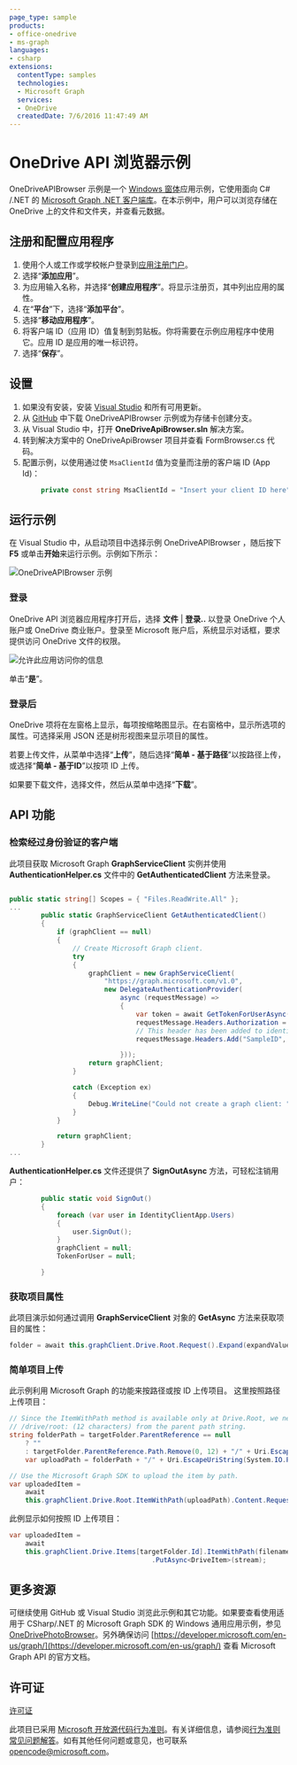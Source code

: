 ```yaml
---
page_type: sample
products:
- office-onedrive
- ms-graph
languages:
- csharp
extensions:
  contentType: samples
  technologies:
  - Microsoft Graph
  services:
  - OneDrive
  createdDate: 7/6/2016 11:47:49 AM
---
```

# OneDrive API 浏览器示例

OneDriveAPIBrowser 示例是一个 [Windows 窗体](https://msdn.microsoft.com/en-us/library/dd30h2yb(v=vs.110).aspx)应用示例，它使用面向 C# /.NET 的 [Microsoft Graph .NET 客户端库](https://github.com/microsoftgraph/msgraph-sdk-dotnet)。在本示例中，用户可以浏览存储在 OneDrive 上的文件和文件夹，并查看元数据。

## 注册和配置应用程序

1. 使用个人或工作或学校帐户登录到[应用注册门户](https://apps.dev.microsoft.com/)。  
2. 选择“**添加应用**”。  
3. 为应用输入名称，并选择“**创建应用程序**”。将显示注册页，其中列出应用的属性。  
4. 在“**平台**”下，选择“**添加平台**”。  
5. 选择“**移动应用程序**”。  
6. 将客户端 ID（应用 ID）值复制到剪贴板。你将需要在示例应用程序中使用它。应用 ID 是应用的唯一标识符。   
7. 选择“**保存**”。  

## 设置

1. 如果没有安装，安装 [Visual Studio](https://www.visualstudio.com/downloads/download-visual-studio-vs) 和所有可用更新。 
2. 从 [GitHub](https://github.com/OneDrive/onedrive-sample-apibrowser-dotnet) 中下载 OneDriveAPIBrowser 示例或为存储卡创建分支。
3. 从 Visual Studio 中，打开 **OneDriveApiBrowser.sln** 解决方案。
4. 转到解决方案中的 OneDriveApiBrowser 项目并查看 FormBrowser.cs 代码。
5. 配置示例，以使用通过使 `MsaClientId` 值为变量而注册的客户端 ID (App Id)：
```csharp
        private const string MsaClientId = "Insert your client ID here";
```

## 运行示例

在 Visual Studio 中，从启动项目中选择示例 OneDriveAPIBrowser ，随后按下 **F5** 或单击**开始**来运行示例。示例如下所示： 

![OneDriveAPIBrowser 示例](OneDriveApiBrowser/images/OneDriveAPIBrowser.PNG)

### 登录
OneDrive API 浏览器应用程序打开后，选择 **文件** | **登录..** 以登录 OneDrive 个人账户或 OneDrive 商业账户。登录至 Microsoft 账户后，系统显示对话框，要求提供访问 OneDrive 文件的权限。

![允许此应用访问你的信息](OneDriveApiBrowser/images/Permissions.PNG)

单击“**是**”。

### 登录后

OneDrive 项将在左窗格上显示，每项按缩略图显示。在右窗格中，显示所选项的属性。可选择采用 JSON 还是树形视图来显示项目的属性。

若要上传文件，从菜单中选择“**上传**”，随后选择“**简单 - 基于路径**”以按路径上传，或选择“**简单 - 基于ID**”以按项 ID 上传。

如果要下载文件，选择文件，然后从菜单中选择“**下载**”。

## API 功能

### 检索经过身份验证的客户端

此项目获取 Microsoft Graph **GraphServiceClient** 实例并使用 **AuthenticationHelper.cs** 文件中的 **GetAuthenticatedClient** 方法来登录。
```csharp

public static string[] Scopes = { "Files.ReadWrite.All" };
...
        public static GraphServiceClient GetAuthenticatedClient()
        {
            if (graphClient == null)
            {
                // Create Microsoft Graph client.
                try
                {
                    graphClient = new GraphServiceClient(
                        "https://graph.microsoft.com/v1.0",
                        new DelegateAuthenticationProvider(
                            async (requestMessage) =>
                            {
                                var token = await GetTokenForUserAsync();
                                requestMessage.Headers.Authorization = new AuthenticationHeaderValue("bearer", token);
                                // This header has been added to identify our sample in the Microsoft Graph service.  If extracting this code for your project please remove.
                                requestMessage.Headers.Add("SampleID", "uwp-csharp-apibrowser-sample");

                            }));
                    return graphClient;
                }

                catch (Exception ex)
                {
                    Debug.WriteLine("Could not create a graph client: " + ex.Message);
                }
            }

            return graphClient;
        } 
...
```

**AuthenticationHelper.cs** 文件还提供了 **SignOutAsync** 方法，可轻松注销用户：

```csharp
        public static void SignOut()
        {
            foreach (var user in IdentityClientApp.Users)
            {
                user.SignOut();
            }
            graphClient = null;
            TokenForUser = null;

        }
```

### 获取项目属性

此项目演示如何通过调用 **GraphServiceClient** 对象的 **GetAsync** 方法来获取项目的属性：

```csharp
folder = await this.graphClient.Drive.Root.Request().Expand(expandValue).GetAsync();
```

### 简单项目上传

此示例利用 Microsoft Graph 的功能来按路径或按 ID 上传项目。
这里按照路径上传项目：

```csharp
// Since the ItemWithPath method is available only at Drive.Root, we need to strip
// /drive/root: (12 characters) from the parent path string.
string folderPath = targetFolder.ParentReference == null
	? ""
	: targetFolder.ParentReference.Path.Remove(0, 12) + "/" + Uri.EscapeUriString(targetFolder.Name);
	var uploadPath = folderPath + "/" + Uri.EscapeUriString(System.IO.Path.GetFileName(filename)); 

// Use the Microsoft Graph SDK to upload the item by path.
var uploadedItem =
	await
	this.graphClient.Drive.Root.ItemWithPath(uploadPath).Content.Request().PutAsync<DriveItem>(stream); 

```

此例显示如何按照 ID 上传项目：
```csharp
var uploadedItem =
	await
	this.graphClient.Drive.Items[targetFolder.Id].ItemWithPath(filename).Content.Request()
                                    .PutAsync<DriveItem>(stream); 
```

## 更多资源

可继续使用 GitHub 或 Visual Studio 浏览此示例和其它功能。如果要查看使用适用于 CSharp/.NET 的 Microsoft Graph SDK 的 Windows 通用应用示例，参见 [OneDrivePhotoBrowser](https://github.com/OneDrive/graph-sample-photobrowser-uwp)。另外确保访问 [https://developer.microsoft.com/en-us/graph/](https://developer.microsoft.com/en-us/graph/) 查看 Microsoft Graph API 的官方文档。 

## 许可证

[许可证](LICENSE.txt)

此项目已采用 [Microsoft 开放源代码行为准则](https://opensource.microsoft.com/codeofconduct/)。有关详细信息，请参阅[行为准则常见问题解答](https://opensource.microsoft.com/codeofconduct/faq/)。如有其他任何问题或意见，也可联系 [opencode@microsoft.com](mailto:opencode@microsoft.com)。
